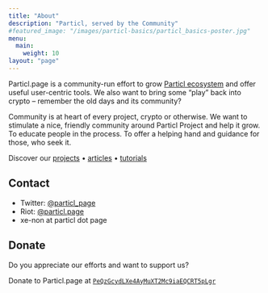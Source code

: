 ```yaml
---
title: "About"
description: "Particl, served by the Community"
#featured_image: "/images/particl-basics/particl_basics-poster.jpg"
menu:
  main:
    weight: 10
layout: "page"
---
```


Particl.page is a community-run effort to grow [Particl ecosystem](https://particl.io) and offer useful user-centric tools. We also want to bring some “play” back into crypto – remember the old days and its community?

Community is at heart of every project, crypto or otherwise. We want to stimulate a nice, friendly community around Particl Project and help it grow. To educate people in the process. To offer a helping hand and guidance for those, who seek it.

Discover our [projects](/projects) &bull; [articles](/articles) &bull; [tutorials](/tutorials)


## Contact

- Twitter: [@particl_page](https://twitter.com/particl_page)
- Riot: [@particl.page](https://riot.im/app/#/room/#particl:matrix.org)
- xe-non at particl dot page


## Donate

Do you appreciate our efforts and want to support us?

Donate to Particl.page at [`PeQzGcydLXe4AyMuXT2Mc9iaEQCRT5pLgr`](https://explorer.particl.io/address/PeQzGcydLXe4AyMuXT2Mc9iaEQCRT5pLgr)